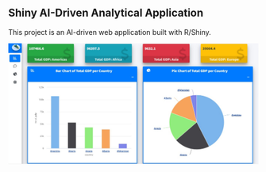 ## **Shiny AI-Driven Analytical Application**

This project is an AI-driven web application built with R/Shiny.

![Project Image](DrillApp.jpg)
